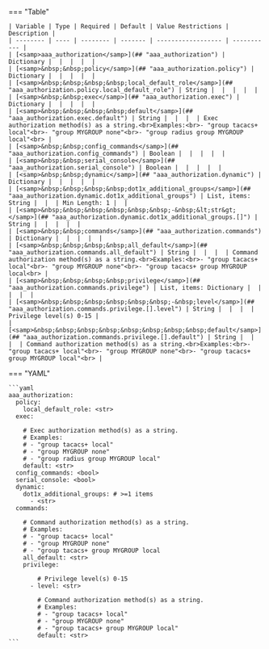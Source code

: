 <!--
  ~ Copyright (c) 2024 Arista Networks, Inc.
  ~ Use of this source code is governed by the Apache License 2.0
  ~ that can be found in the LICENSE file.
  -->
=== "Table"

    | Variable | Type | Required | Default | Value Restrictions | Description |
    | -------- | ---- | -------- | ------- | ------------------ | ----------- |
    | [<samp>aaa_authorization</samp>](## "aaa_authorization") | Dictionary |  |  |  |  |
    | [<samp>&nbsp;&nbsp;policy</samp>](## "aaa_authorization.policy") | Dictionary |  |  |  |  |
    | [<samp>&nbsp;&nbsp;&nbsp;&nbsp;local_default_role</samp>](## "aaa_authorization.policy.local_default_role") | String |  |  |  |  |
    | [<samp>&nbsp;&nbsp;exec</samp>](## "aaa_authorization.exec") | Dictionary |  |  |  |  |
    | [<samp>&nbsp;&nbsp;&nbsp;&nbsp;default</samp>](## "aaa_authorization.exec.default") | String |  |  |  | Exec authorization method(s) as a string.<br>Examples:<br>- "group tacacs+ local"<br>- "group MYGROUP none"<br>- "group radius group MYGROUP local"<br> |
    | [<samp>&nbsp;&nbsp;config_commands</samp>](## "aaa_authorization.config_commands") | Boolean |  |  |  |  |
    | [<samp>&nbsp;&nbsp;serial_console</samp>](## "aaa_authorization.serial_console") | Boolean |  |  |  |  |
    | [<samp>&nbsp;&nbsp;dynamic</samp>](## "aaa_authorization.dynamic") | Dictionary |  |  |  |  |
    | [<samp>&nbsp;&nbsp;&nbsp;&nbsp;dot1x_additional_groups</samp>](## "aaa_authorization.dynamic.dot1x_additional_groups") | List, items: String |  |  | Min Length: 1 |  |
    | [<samp>&nbsp;&nbsp;&nbsp;&nbsp;&nbsp;&nbsp;-&nbsp;&lt;str&gt;</samp>](## "aaa_authorization.dynamic.dot1x_additional_groups.[]") | String |  |  |  |  |
    | [<samp>&nbsp;&nbsp;commands</samp>](## "aaa_authorization.commands") | Dictionary |  |  |  |  |
    | [<samp>&nbsp;&nbsp;&nbsp;&nbsp;all_default</samp>](## "aaa_authorization.commands.all_default") | String |  |  |  | Command authorization method(s) as a string.<br>Examples:<br>- "group tacacs+ local"<br>- "group MYGROUP none"<br>- "group tacacs+ group MYGROUP local<br> |
    | [<samp>&nbsp;&nbsp;&nbsp;&nbsp;privilege</samp>](## "aaa_authorization.commands.privilege") | List, items: Dictionary |  |  |  |  |
    | [<samp>&nbsp;&nbsp;&nbsp;&nbsp;&nbsp;&nbsp;-&nbsp;level</samp>](## "aaa_authorization.commands.privilege.[].level") | String |  |  |  | Privilege level(s) 0-15 |
    | [<samp>&nbsp;&nbsp;&nbsp;&nbsp;&nbsp;&nbsp;&nbsp;&nbsp;default</samp>](## "aaa_authorization.commands.privilege.[].default") | String |  |  |  | Command authorization method(s) as a string.<br>Examples:<br>- "group tacacs+ local"<br>- "group MYGROUP none"<br>- "group tacacs+ group MYGROUP local"<br> |

=== "YAML"

    ```yaml
    aaa_authorization:
      policy:
        local_default_role: <str>
      exec:

        # Exec authorization method(s) as a string.
        # Examples:
        # - "group tacacs+ local"
        # - "group MYGROUP none"
        # - "group radius group MYGROUP local"
        default: <str>
      config_commands: <bool>
      serial_console: <bool>
      dynamic:
        dot1x_additional_groups: # >=1 items
          - <str>
      commands:

        # Command authorization method(s) as a string.
        # Examples:
        # - "group tacacs+ local"
        # - "group MYGROUP none"
        # - "group tacacs+ group MYGROUP local
        all_default: <str>
        privilege:

            # Privilege level(s) 0-15
          - level: <str>

            # Command authorization method(s) as a string.
            # Examples:
            # - "group tacacs+ local"
            # - "group MYGROUP none"
            # - "group tacacs+ group MYGROUP local"
            default: <str>
    ```
